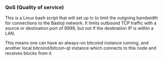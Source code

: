 ### QoS (Quality of service) ###

This is a Linux bash script that will set up tc to limit the outgoing bandwidth for connections to the Bastoji network. It limits outbound TCP traffic with a source or destination port of 9999, but not if the destination IP is within a LAN.

This means one can have an always-on bitcoind instance running, and another local bitcoind/bitcoin-qt instance which connects to this node and receives blocks from it.
